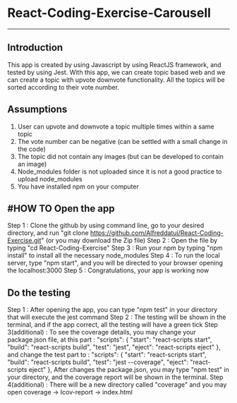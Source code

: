 # React-Coding-Exercise-Carousell

---------------------------------

Introduction
------------
This app is created by using Javascript by using ReactJS framework, and tested by using Jest. With this app, we can create topic based web and we can create a topic with upvote downvote functionality. All the topics will be sorted according to their vote number.

Assumptions
-----------

1) User can upvote and downvote a topic multiple times within a same topic
2) The vote number can be negative (can be settled with a small change in the code)
3) The topic did not contain any images (but can be developed to contain an image)
4) Node_modules folder is not uploaded since it is not a good practice to upload node_modules
5) You have installed npm on your computer

#HOW TO
Open the app
------------

Step 1 : Clone the github by using command line, go to your desired directory, and run "git clone https://github.com/Alfreddatui/React-Coding-Exercise.git" (or you may download the Zip file)
Step 2 : Open the file by typing "cd React-Coding-Exercise"
Step 3 : Run your npm by typing "npm install" to install all the necessary node_modules
Step 4 : To run the local server, type "npm start", and you will be directed to your browser opening the localhost:3000
Step 5 : Congratulations, your app is working now

Do the testing
--------------

Step 1 : After opening the app, you can type "npm test" in your directory that will execute the jest command
Step 2 : The testing will be shown in the terminal, and if the app correct, all the testing will have a green tick
Step 3(additional) : To see the coverage details, you may change your package.json file, at this part :
	"scripts": {
	    "start": "react-scripts start",
	    "build": "react-scripts build",
	    "test": "jest",
	    "eject": "react-scripts eject"
	  },
and change the test part to :
	"scripts": {
	    "start": "react-scripts start",
	    "build": "react-scripts build",
	    "test": "jest --coverage",
	    "eject": "react-scripts eject"
	  },
After changes the package.json, you may type "npm test" in your directory, and the coverage report will be shown in the terminal.
Step 4(additional) : There will be a new directory called "coverage" and you may open coverage -> Icov-report -> index.html